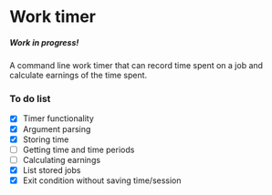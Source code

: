 # Work timer

##### Work in progress!

A command line work timer that can record time spent on a job and calculate earnings of the time spent.


### To do list

 * [x] Timer functionality
 * [x] Argument parsing
 * [x] Storing time
 * [ ] Getting time and time periods
 * [ ] Calculating earnings
 * [x] List stored jobs
 * [x] Exit condition without saving time/session
